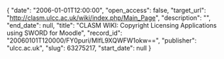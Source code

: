 {
  "date": "2006-01-01T12:00:00", 
  "open_access": false, 
  "target_url": "http://clasm.ulcc.ac.uk/wiki/index.php/Main_Page", 
  "description": "", 
  "end_date": null, 
  "title": "CLASM WIKI: Copyright Licensing Applications using SWORD for Moodle", 
  "record_id": "20060101T120000/FY0puri/MIfL9XQWFW1okw==", 
  "publisher": "ulcc.ac.uk", 
  "slug": 63275217, 
  "start_date": null
}

